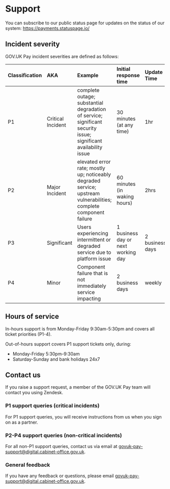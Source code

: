 # Support

You can subscribe to our public status page for updates on the status of our system:
https://payments.statuspage.io/

## Incident severity 

GOV.UK Pay incident severities are defined as follows:

| Classification | AKA | Example | Initial response time | Update Time |
| :--- | :--- | :--- | :--- | :--- |
| P1 | Critical Incident | complete outage; substantial degradation of service; significant security issue; significant availability issue  | 30 minutes (at any time) | 1hr |
| P2 | Major Incident | elevated error rate; mostly up; noticeably degraded service; upstream vulnerabilities; complete component failure | 60 minutes (in waking hours) | 2hrs |
| P3 | Significant | Users experiencing intermittent or degraded service due to platform issue | 1 business day or next working day | 2 business days |
| P4 | Minor | Component failure that is not immediately service impacting | 2 business days | weekly |

## Hours of service

In-hours support is from Monday-Friday 9:30am-5:30pm and covers all ticket priorities (P1-4). 

Out-of-hours support covers P1 support tickets only, during:

- Monday-Friday 5:30pm-9:30am
- Saturday-Sunday and bank holidays 24x7

## Contact us 

If you raise a support request, a member of the GOV.UK Pay team will contact you using
Zendesk.  

### P1 support queries (critical incidents)

For P1 support queries, you will receive instructions from us when you
sign on as a partner. 

### P2-P4 support queries (non-critical incidents) 

For all non-P1 support queries, contact us via email at
[govuk-pay-support@digital.cabinet-office.gov.uk](mailto:govuk-pay-support@digital.cabinet-office.gov.uk).

### General feedback 

If you have any feedback or questions, please email [govuk-pay-support@digital.cabinet-office.gov.uk](mailto:govuk-pay-support@digital.cabinet-office.gov.uk). 

